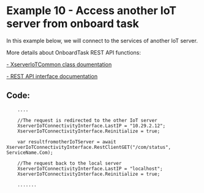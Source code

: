 # Example 10 - Access another IoT server from onboard task

In this example below, we will connect to the services of another IoT server.


More details about OnboardTask REST API functions: 

[ - XserverIoTCommon class doumentation](https://github.com/IntelliSenseIoT/XserverIoTOnboardTask.github.io/blob/master/XserverIoTCommon.md)

[ - REST API interface documentation](https://github.com/IntelliSenseIoT/XserverIoTOnboardTask.github.io/blob/master/XserverIoT_RestAPI_Interface_doumentation.md)


## Code:

        ....
       
        //The request is redirected to the other IoT server
        XserverIoTConnectivityInterface.LastIP = "10.29.2.12";
        XserverIoTConnectivityInterface.Reinitialize = true;

        var resultfromotherIoTServer = await XserverIoTConnectivityInterface.RestClientGET("/com/status", ServiceName.Com);

        //The request back to the local server
        XserverIoTConnectivityInterface.LastIP = "localhost";
        XserverIoTConnectivityInterface.Reinitialize = true;

        .......

            
        
